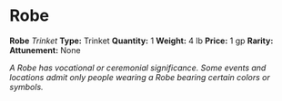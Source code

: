 # Robe

**Robe**
_Trinket_
**Type:** Trinket
**Quantity:** 1
**Weight:** 4 lb
**Price:** 1 gp
**Rarity:** 
**Attunement:** None

*A Robe has vocational or ceremonial significance. Some events and locations admit only people wearing a Robe bearing certain colors or symbols.*